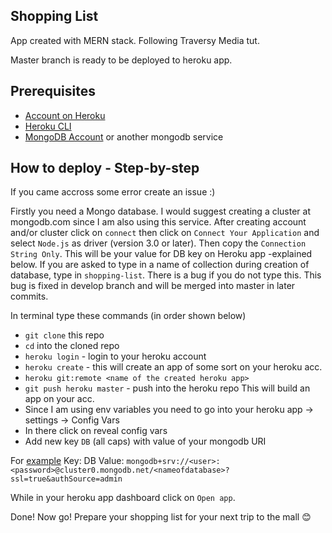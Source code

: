 ## Shopping List
App created with MERN stack.
Following Traversy Media tut.

Master branch is ready to be deployed to heroku app.

## Prerequisites
- [Account on Heroku](heroku.com)
- [Heroku CLI](https://devcenter.heroku.com/articles/heroku-cli)
- [MongoDB Account](https://cloud.mongodb.com/user#/atlas/login) or another mongodb service

## How to deploy - Step-by-step
If you came accross some error create an issue :)

Firstly you need a Mongo database. I would suggest creating a cluster at mongodb.com since I am also using this service. After creating account and/or cluster click on `connect` then click on `Connect Your Application` and select `Node.js` as driver (version 3.0 or later). Then copy the `Connection String Only`. This will be your value for DB key on Heroku app -explained below.
If you are asked to type in a name of collection during creation of database, type in `shopping-list`. There is a bug if you do not type this. This bug is fixed in develop branch and will be merged into master in later commits.

In terminal type these commands (in order shown below)
- `git clone` this repo
- `cd` into the cloned repo
- `heroku login` -  login to your heroku account
- `heroku create` - this will create an app of some sort on your heroku acc.
- `heroku git:remote <name of the created heroku app>`
- `git push heroku master` - push into the heroku repo
This will build an app on your acc.
- Since I am using env variables you need to go into your heroku app -> settings -> Config Vars
- In there click on reveal config vars
- Add new key `DB` (all caps) with value of your mongodb URI

For [example](https://docs.atlas.mongodb.com/driver-connection/#connect-your-application)
Key: DB
Value: `mongodb+srv://<user>:<password>@cluster0.mongodb.net/<nameofdatabase>?ssl=true&authSource=admin`
  
While in your heroku app dashboard click on `Open app`. 

Done! Now go! Prepare your shopping list for your next trip to the mall :blush:
